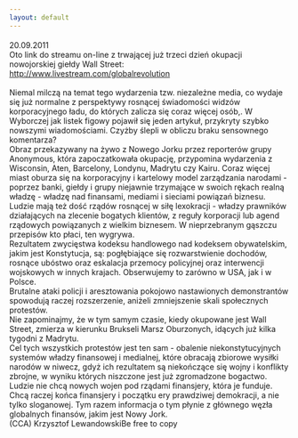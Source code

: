 ```yaml
---
layout: default
---
```


<!--82--><p style="margin: 0px 0px 18px; font-size: 18px; font-family: Helvetica;">
20.09.2011<br>Oto link do streamu on-line z trwającej już trzeci dzień okupacji nowojorskiej giełdy Wall Street:<br><a href="http://www.livestream.com/globalrevolution" title="Wall Street okupacja" target="">http://www.livestream.com/globalrevolution</a><br><br>Niemal milczą na temat tego wydarzenia tzw. niezależne media, co wydaje się już normalne z perspektywy rosnącej świadomości widzów korporacyjnego ładu, do których zalicza się coraz więcej osób,. W Wyborczej jak listek figowy pojawił się jeden artykuł, przykryty szybko nowszymi wiadomościami. Czyżby ślepli w obliczu braku sensownego komentarza?<br>Obraz przekazywany na żywo z Nowego Jorku przez reporterów grupy Anonymous, która zapoczatkowała okupację, przypomina wydarzenia z Wisconsin, Aten, Barcelony, Londynu, Madrytu czy Kairu. Coraz więcej miast oburza się na korporacyjny i kartelowy model zarządzania narodami - poprzez banki, giełdy i grupy niejawnie trzymające w swoich rękach realną władzę - władzę nad finansami, mediami i sieciami powiązań biznesu.<br>Ludzie mają też dość rządów rosnącej w siłę lexokracji - władzy prawników działających na zlecenie bogatych klientów, z reguły korporacji lub agend rządowych powiązanych z wielkim biznesem. W nieprzebranym gąszczu przepisów kto płaci, ten wygrywa.<br>Rezultatem zwycięstwa kodeksu handlowego nad kodeksem obywatelskim, jakim jest Konstytucja, są: pogłębiające się rozwarstwienie dochodów, rosnące ubóstwo oraz eskalacja przemocy policyjnej oraz interwencji wojskowych w innych krajach. Obserwujemy to zarówno w USA, jak i w Polsce.<br>Brutalne ataki policji i aresztowania pokojowo nastawionych demonstrantów spowodują raczej rozszerzenie, aniżeli zmniejszenie skali społecznych protestów.<br>Nie zapominajmy, że w tym samym czasie, kiedy okupowane jest Wall Street, zmierza w kierunku Brukseli Marsz Oburzonych, idących już kilka tygodni z Madrytu.&nbsp;<br>Cel tych wszystkich protestów jest ten sam - obalenie niekonstytucyjnych systemów władzy finansowej i medialnej, które obracają zbiorowe wysiłki narodów w niwecz, gdyż ich rezultatem są niekończące się wojny i konflikty zbrojne, w wyniku których niszczone jest już zgromadzone bogactwo.<br>Ludzie nie chcą nowych wojen pod rządami finansjery, która je funduje. Chcą raczej końca finansjery i początku ery prawdziwej demokracji, a nie tylko sloganowej. Tym razem informacja o tym płynie z głównego węzła globalnych finansów, jakim jest Nowy Jork.&nbsp;<br>(CCA) Krzysztof LewandowskiBe free to copy</p>